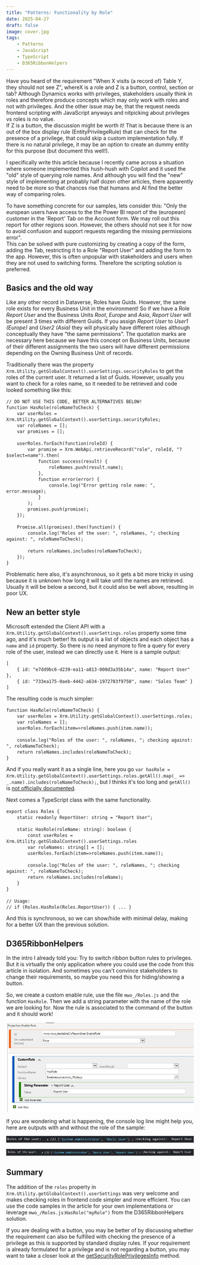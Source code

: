 ```yaml
---
title: "Patterns: Functionality by Role"
date: 2025-04-27
draft: false
image: cover.jpg
tags: 
    - Patterns
    - JavaScript
    - TypeScript
    - D365RibbonHelpers
---
```


Have you heard of the requirement "When X visits (a record of) Table Y, they should not see Z", whereX is a role and Z is a button, control, section or tab? Although Dynamics works with privileges, stakeholders usually think in roles and therefore produce concepts which may only work with roles and not with privileges. And the other issue may be, that the request needs frontend scripting with JavaScript anyways and nitpicking about privileges vs roles is no value.  
If Z is a button, the discussion might be worth it! That is because there is an out of the box display rule (EntityPrivilegeRule) that can check for the presence of a privilege, that could skip a custom implementation fully. If there is no natural privilege, it may be an option to create an dummy entity for this purpose (but document this well!).

I specifically write this article because I recently came across a situation where someone implemented this hush-hush with Copilot and it used the "old" style of querying role names. And although you will find the "new" style of implementing at probably half dozen other articles, there apparently need to be more so that chances rise that humans and AI find the better way of comparing roles.

To have something concrete for our samples, lets consider this: "Only the european users have access to the the Power BI report of the (european) customer in the 'Report' Tab on the Account form. We may roll out this report for other regions soon. However, the others should not see it for now to avoid confusion and support requests regarding the missing permissions error".  
This can be solved with pure customizing by creating a copy of the form, adding the Tab, restricting it to a Role "Report User" and adding the form to the app. However, this is often unpopular with stakeholders and users when they are not used to switching forms. Therefore the scripting solution is preferred.

## Basics and the old way
Like any other record in Dataverse, Roles have Guids. However, the same role exists for every Business Unit in the environment! So if we have a Role _Report User_ and the Business Units _Root_, _Europe_ and _Asia_, _Report User_ will be present 3 times with different Guids. If you assign _Report User_ to _User1 (Europe)_ and _User2 (Asia)_ they will physically have different roles although conceptually they have "the same permissions". The quotation marks are necessary here because we have this concept on Business Units, because of their different assignments the two users will have different permissions depending on the Owning Business Unit of records.

Traditionally there was the property `Xrm.Utility.getGlobalContext().userSettings.securityRoles` to get the roles of the current user. It returned a list of Guids. However, usually you want to check for a roles name, so it needed to be retrieved and code looked something like this:

``` JS
// DO NOT USE THIS CODE, BETTER ALTERNATIVES BELOW!
function HasRole(roleNameToCheck) {
    var userRoles = Xrm.Utility.getGlobalContext().userSettings.securityRoles;
    var roleNames = [];
    var promises = [];

    userRoles.forEach(function(roleId) {
        var promise = Xrm.WebApi.retrieveRecord("role", roleId, "?$select=name").then(
            function success(result) {
                roleNames.push(result.name);
            },
            function error(error) {
                console.log("Error getting role name: ", error.message);
            }
        );
        promises.push(promise);
    });

    Promise.all(promises).then(function() {
        console.log("Roles of the user: ", roleNames, "; checking against: ", roleNameToCheck);

        return roleNames.includes(roleNameToCheck);
    });
}
```

Problematic here also, it's asynchronous, so it gets a bit more tricky in using because it is unknown how long it will take until the names are retrieved. Usually it will be below a second, but it could also be well above, resulting in poor UX.

## New an better style
Microsoft extended the Client API with a `Xrm.Utility.getGlobalContext().userSettings.roles` property some time ago, and it's much better! Its output is a list of objects and each object has a `name` and `id` property. So there is no need anymore to fire a query for every role of the user, instead we can directly use it. Here is a sample output:
``` JS
[
    { id: "e7dd9bc6-d239-ea11-a813-000d3a35b14a", name: "Report User" },
    { id: "733ea175-0aeb-4442-a634-1972703f9750", name: "Sales Team" }
]
```
The resulting code is much simpler:

``` JS
function HasRole(roleNameToCheck) {
    var userRoles = Xrm.Utility.getGlobalContext().userSettings.roles;
    var roleNames = [];
    userRoles.forEach(item=>roleNames.push(item.name));

    console.log("Roles of the user: ", roleNames, "; checking against: ", roleNameToCheck);
    return roleNames.includes(roleNameToCheck);
}
```

And if you really want it as a single line, here you go `var hasRole = Xrm.Utility.getGlobalContext().userSettings.roles.getAll().map(_ => _.name).includes(roleNameToCheck);`, but I thinks it's too long and `getAll()` is [not officially documented](https://learn.microsoft.com/en-us/power-apps/developer/model-driven-apps/clientapi/reference/collections).

Next comes a TypeScript class with the same functionality.

``` JS
export class Roles {
    static readonly ReportUser: string = "Report User";

    static HasRole(roleName: string): boolean {
        const userRoles = Xrm.Utility.getGlobalContext().userSettings.roles
        var roleNames: string[] = [];
        userRoles.forEach(item=>roleNames.push(item.name));

        console.log("Roles of the user: ", roleNames, "; checking against: ", roleNameToCheck);
        return roleNames.includes(roleName);
    }
}

// Usage:
// if (Roles.HasRole(Roles.ReportUser)) { ... }
```

And this is synchronous, so we can show/hide with minimal delay, making for a better UX than the previous solution.

## D365RibbonHelpers
In the intro I already told you: Try to switch ribbon button rules to privileges. But it is virtually the only application where you could use the code from this article in isolation. And sometimes you can't convince stakeholders to change their requirements, so maybe you need this for hiding/showing a button.

So, we create a custom enable rule, use the file `mwo_/Roles.js` and the function `HasRole`. Then we add a string parameter with the name of the role we are looking for. Now the rule is associated to the command of the button and it should work!

![](rule.jpg)

If you are wondering what is happening, the console log line might help you, here are outputs with and without the role of the sample:

![](console1.jpg)

![](console2.jpg)

## Summary
The addition of the `roles` property in `Xrm.Utility.getGlobalContext().userSettings` was very welcome and makes checking roles in frontend code simpler and more efficient. You can use the code samples in the article for your own implementations or leverage `mwo_/Roles.js`:`HasRole("myRole")` from the D365RibbonHelpers solution.

If you are dealing with a button, you may be better of by discussing whether the requirement can also be fulfilled with checking the presence of a privilege as this is supported by standard display rules. If your requirement is already formulated for a privilege and is not regarding a button, you may want to take a closer look at the [getSecurityRolePrivilegesInfo](https://learn.microsoft.com/en-us/power-apps/developer/model-driven-apps/clientapi/reference/xrm-utility/getglobalcontext/usersettings#getsecurityroleprivilegesinfo-method) method.